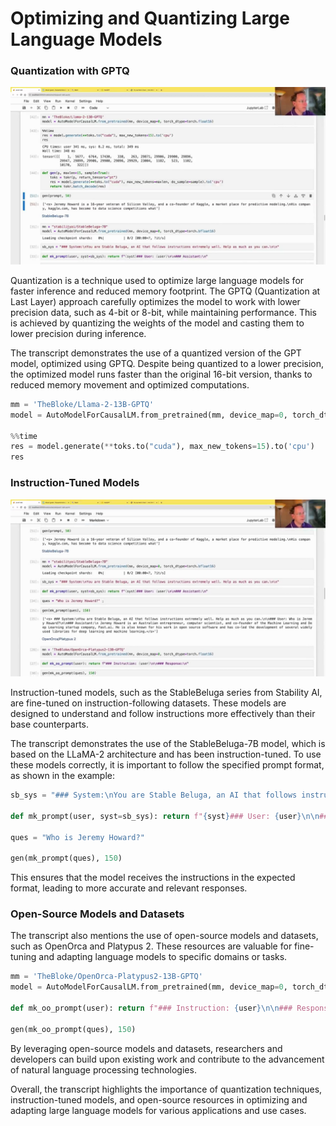 #  Optimizing and Quantizing Large Language Models

### Quantization with GPTQ

<img src="04057.jpg"/>

Quantization is a technique used to optimize large language models for faster inference and reduced memory footprint. The GPTQ (Quantization at Last Layer) approach carefully optimizes the model to work with lower precision data, such as 4-bit or 8-bit, while maintaining performance. This is achieved by quantizing the weights of the model and casting them to lower precision during inference.

The transcript demonstrates the use of a quantized version of the GPT model, optimized using GPTQ. Despite being quantized to a lower precision, the optimized model runs faster than the original 16-bit version, thanks to reduced memory movement and optimized computations.

```python
mm = 'TheBloke/Llama-2-13B-GPTQ'
model = AutoModelForCausalLM.from_pretrained(mm, device_map=0, torch_dtype=torch.float16)

%%time
res = model.generate(**toks.to("cuda"), max_new_tokens=15).to('cpu')
res
```

### Instruction-Tuned Models

<img src="04117.jpg"/>

Instruction-tuned models, such as the StableBeluga series from Stability AI, are fine-tuned on instruction-following datasets. These models are designed to understand and follow instructions more effectively than their base counterparts.

The transcript demonstrates the use of the StableBeluga-7B model, which is based on the LLaMA-2 architecture and has been instruction-tuned. To use these models correctly, it is important to follow the specified prompt format, as shown in the example:

```python
sb_sys = "### System:\nYou are Stable Beluga, an AI that follows instructions extremely well. Help as much as you can.\n\n"

def mk_prompt(user, syst=sb_sys): return f"{syst}### User: {user}\n\n### Assistant:\n"

ques = "Who is Jeremy Howard?"

gen(mk_prompt(ques), 150)
```

This ensures that the model receives the instructions in the expected format, leading to more accurate and relevant responses.

### Open-Source Models and Datasets

The transcript also mentions the use of open-source models and datasets, such as OpenOrca and Platypus 2. These resources are valuable for fine-tuning and adapting language models to specific domains or tasks.

```python
mm = 'TheBloke/OpenOrca-Platypus2-13B-GPTQ'
model = AutoModelForCausalLM.from_pretrained(mm, device_map=0, torch_dtype=torch.float16)

def mk_oo_prompt(user): return f"### Instruction: {user}\n\n### Response:\n"

gen(mk_oo_prompt(ques), 150)
```

By leveraging open-source models and datasets, researchers and developers can build upon existing work and contribute to the advancement of natural language processing technologies.

Overall, the transcript highlights the importance of quantization techniques, instruction-tuned models, and open-source resources in optimizing and adapting large language models for various applications and use cases.